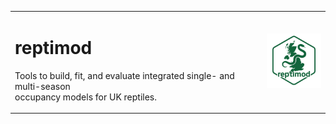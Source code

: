 <table>
<tr>
<td width="80%" align="left">

# reptimod

Tools to build, fit, and evaluate integrated single- and multi-season  
occupancy models for UK reptiles.

</td>
<td width="20%" align="right">

<img src="man/figures/reptimod_logo.png" alt="reptimod logo" width="120"/>

</td>
</tr>
</table>
